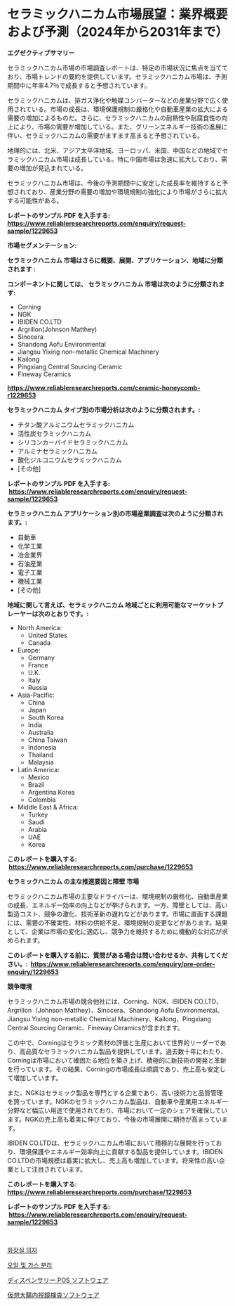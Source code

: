 <p><h1>セラミックハニカム市場展望：業界概要および予測（2024年から2031年まで）</h1></p><p><strong>エグゼクティブサマリー</strong></p>
<p><p>セラミックハニカム市場の市場調査レポートは、特定の市場状況に焦点を当てており、市場トレンドの要約を提供しています。セラミックハニカム市場は、予測期間中に年率4.7％で成長すると予想されています。</p><p>セラミックハニカムは、排ガス浄化や触媒コンバーターなどの産業分野で広く使用されている。市場の成長は、環境保護規制の厳格化や自動車産業の拡大による需要の増加によるものだ。さらに、セラミックハニカムの耐熱性や耐腐食性の向上により、市場の需要が増加している。また、グリーンエネルギー技術の進展に伴い、セラミックハニカムの需要がますます高まると予想されている。</p><p>地理的には、北米、アジア太平洋地域、ヨーロッパ、米国、中国などの地域でセラミックハニカム市場は成長している。特に中国市場は急速に拡大しており、需要の増加が見込まれている。</p><p>セラミックハニカム市場は、今後の予測期間中に安定した成長率を維持すると予想されており、産業分野の需要の増加や環境規制の強化により市場がさらに拡大する可能性がある。</p></p>
<p><strong>レポートのサンプル PDF を入手する: <a href="https://www.reliableresearchreports.com/enquiry/request-sample/1229653">https://www.reliableresearchreports.com/enquiry/request-sample/1229653</a></strong></p>
<p><strong>市場セグメンテーション:</strong></p>
<p><strong> セラミックハニカム 市場はさらに概要、展開、アプリケーション、地域に分類されます :</strong></p>
<p><strong>コンポーネントに関しては、 セラミックハニカム 市場は次のように分類されます: &nbsp;</strong></p>
<p><ul><li>Corning</li><li>NGK</li><li>IBIDEN CO.LTD</li><li>Argrillon(Johnson Matthey)</li><li>Sinocera</li><li>Shandong Aofu Environmental</li><li>Jiangsu Yixing non-metallic Chemical Machinery</li><li>Kailong</li><li>Pingxiang Central Sourcing Ceramic</li><li>Fineway Ceramics</li></ul></p>
<p><strong><a href="https://www.reliableresearchreports.com/ceramic-honeycomb-r1229653">https://www.reliableresearchreports.com/ceramic-honeycomb-r1229653</a></strong></p>
<p><strong> セラミックハニカム タイプ別の市場分析は次のように分類されます。:</strong></p>
<p><ul><li>チタン酸アルミニウムセラミックハニカム</li><li>活性炭セラミックハニカム</li><li>シリコンカーバイドセラミックハニカム</li><li>アルミナセラミックハニカム</li><li>酸化ジルコニウムセラミックハニカム</li><li>[その他]</li></ul></p>
<p><strong>レポートのサンプル PDF を入手する: &nbsp;<a href="https://www.reliableresearchreports.com/enquiry/request-sample/1229653">https://www.reliableresearchreports.com/enquiry/request-sample/1229653</a></strong></p>
<p><strong> セラミックハニカム アプリケーション別の市場産業調査は次のように分類されます。:</strong></p>
<p><ul><li>自動車</li><li>化学工業</li><li>冶金業界</li><li>石油産業</li><li>電子工業</li><li>機械工業</li><li>[その他]</li></ul></p>
<p><strong>地域に関して言えば、セラミックハニカム 地域ごとに利用可能なマーケットプレーヤーは次のとおりです。:</strong></p>
<p><ul>
    <li>
        North America:
        <ul>
            <li>United States</li>
            <li>Canada</li>
        </ul>
    </li>
    <li>
        Europe:
        <ul>
            <li>Germany</li>
            <li>France</li>
            <li>U.K.</li>
            <li>Italy</li>
            <li>Russia</li>
        </ul>
    </li>
    <li>
        Asia-Pacific:
        <ul>
            <li>China</li>
            <li>Japan</li>
            <li>South Korea</li>
            <li>India</li>
            <li>Australia</li>
            <li>China Taiwan</li>
            <li>Indonesia</li>
            <li>Thailand</li>
            <li>Malaysia</li>
        </ul>
    </li>
    <li>
        Latin America:
        <ul>
            <li>Mexico</li>
            <li>Brazil</li>
            <li>Argentina Korea</li>
            <li>Colombia</li>
        </ul>
    </li>
    <li>
        Middle East & Africa:
        <ul>
            <li>Turkey</li>
            <li>Saudi</li>
            <li>Arabia</li>
            <li>UAE</li>
            <li>Korea</li>
        </ul>
    </li>
    </ul></p>
<p><strong>このレポートを購入する: &nbsp;<a href="https://www.reliableresearchreports.com/purchase/1229653">https://www.reliableresearchreports.com/purchase/1229653</a></strong></p>
<p><strong>セラミックハニカム の主な推進要因と障壁 市場</strong></p>
<p><p>セラミックハニカム市場の主要なドライバーは、環境規制の厳格化、自動車産業の成長、エネルギー効率の向上などが挙げられます。一方、障壁としては、高い製造コスト、競争の激化、技術革新の遅れなどがあります。市場に直面する課題には、需要の不確実性、材料の供給不足、環境規制の変更などがあります。結果として、企業は市場の変化に適応し、競争力を維持するために機動的な対応が求められます。</p></p>
<p><strong>このレポートを購入する前に、質問がある場合は問い合わせるか、共有してください。:&nbsp; <a href="https://www.reliableresearchreports.com/enquiry/pre-order-enquiry/1229653">https://www.reliableresearchreports.com/enquiry/pre-order-enquiry/1229653</a></strong></p>
<p><strong>競争環境</strong></p>
<p><p>セラミックハニカム市場の競合他社には、Corning、NGK、IBIDEN CO.LTD、Argrillon（Johnson Matthey）、Sinocera、Shandong Aofu Environmental、Jiangsu Yixing non-metallic Chemical Machinery、Kailong、Pingxiang Central Sourcing Ceramic、Fineway Ceramicsが含まれます。</p><p>この中で、Corningはセラミック素材の評価と生産において世界的リーダーであり、高品質なセラミックハニカム製品を提供しています。過去数十年にわたり、Corningは市場において確固たる地位を築き上げ、積極的に新技術の開発と革新を行っています。その結果、Corningの市場成長は順調であり、売上高も安定して増加しています。</p><p>また、NGKはセラミック製品を専門とする企業であり、高い技術力と品質管理を誇っています。NGKのセラミックハニカム製品は、自動車や産業用エネルギー分野など幅広い用途で使用されており、市場において一定のシェアを確保しています。NGKの売上高も着実に伸びており、今後の市場展開に期待が高まっています。</p><p>IBIDEN CO.LTDは、セラミックハニカム市場において積極的な展開を行っており、環境保護やエネルギー効率向上に貢献する製品を提供しています。IBIDEN CO.LTDの市場規模は着実に拡大し、売上高も増加しています。将来性の高い企業として注目されています。</p></p>
<p><strong>このレポートを購入する: &nbsp; <a href="https://www.reliableresearchreports.com/purchase/1229653">https://www.reliableresearchreports.com/purchase/1229653</a></strong></p>
<p><strong>レポートのサンプル PDF を入手する: &nbsp;<a href="https://www.reliableresearchreports.com/enquiry/request-sample/1229653">https://www.reliableresearchreports.com/enquiry/request-sample/1229653</a></strong><strong></strong></p>
<p>&nbsp;</p>
<p><p><a href="https://medium.com/@reinaurphy35/%EC%BB%A4%EB%AE%A4%EB%93%9C-%EC%B2%B4%EC%96%B4-%EC%8B%9C%EC%9E%A5-%EB%B6%84%EC%84%9D-%EA%B7%B8%EC%9D%98-cagr-%EC%8B%9C%EC%9E%A5-%EC%84%B8%EB%B6%84%ED%99%94-%EB%B0%8F-%EC%84%B8%EA%B3%84-%EC%82%B0%EC%97%85-%EA%B0%9C%EC%9A%94-a0ba95e62c8b">화장실 의자</a></p><p><a href="https://medium.com/@reinaurphy35/%EC%84%9D%EC%9C%A0-%EB%B0%8F-%EA%B0%80%EC%8A%A4-%EB%B6%84%EB%A6%AC-%EC%8B%9C%EC%9E%A5-%EB%B6%84%EC%84%9D-%EA%B8%80%EB%A1%9C%EB%B2%8C-%EC%82%B0%EC%97%85-%EC%A0%84%EB%A7%9D-%EB%B0%8F-%EC%98%88%EC%B8%A1-2024%EB%85%84%EB%B6%80%ED%84%B0-2031%EB%85%84-a04358f7ef01">오일 및 가스 분리</a></p><p><a href="https://medium.com/@sandrajerde2015/%E3%83%87%E3%82%A3%E3%82%B9%E3%83%9A%E3%83%B3%E3%82%B5%E3%83%AA%E3%83%BCpos%E3%82%BD%E3%83%95%E3%83%88%E3%82%A6%E3%82%A7%E3%82%A2%E5%B8%82%E5%A0%B4%E3%81%AE%E5%88%86%E6%9E%90-%E3%82%B0%E3%83%AD%E3%83%BC%E3%83%90%E3%83%AB%E6%A5%AD%E7%95%8C%E3%81%AE%E5%B1%95%E6%9C%9B%E3%81%A8%E4%BA%88%E6%B8%AC-2024%E5%B9%B4%E3%81%8B%E3%82%892031%E5%B9%B4-a744936f7f18">ディスペンサリー POS ソフトウェア</a></p><p><a href="https://medium.com/@sandrajerde2015/%E4%BB%AE%E6%83%B3%E5%A4%A7%E8%85%B8%E6%A4%9C%E6%9F%BB%E3%82%BD%E3%83%95%E3%83%88%E3%82%A6%E3%82%A7%E3%82%A2%E5%B8%82%E5%A0%B4-%E5%B8%82%E5%A0%B4%E3%82%B7%E3%82%A7%E3%82%A2-%E5%B8%82%E5%A0%B4%E5%8B%95%E5%90%91-%E3%81%8A%E3%82%88%E3%81%B3%E5%B0%86%E6%9D%A5%E3%81%AE%E6%88%90%E9%95%B7%E3%81%AE%E6%8E%A2%E7%B4%A2-05ecf89b4282">仮想大腸内視鏡検査ソフトウェア</a></p></p>